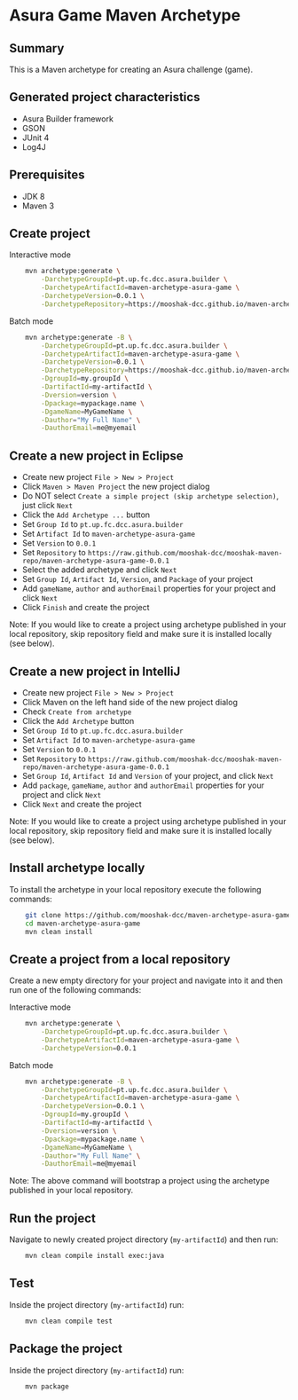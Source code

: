 Asura Game Maven Archetype
======================================

Summary
-------
This is a Maven archetype for creating an Asura challenge (game).

Generated project characteristics
-------------------------
* Asura Builder framework
* GSON
* JUnit 4
* Log4J

Prerequisites
-------------

- JDK 8
- Maven 3

Create project
--------------

Interactive mode

```bash
    mvn archetype:generate \
        -DarchetypeGroupId=pt.up.fc.dcc.asura.builder \
        -DarchetypeArtifactId=maven-archetype-asura-game \
        -DarchetypeVersion=0.0.1 \
        -DarchetypeRepository=https://mooshak-dcc.github.io/maven-archetype-asura-game/
```

Batch mode

```bash
    mvn archetype:generate -B \
        -DarchetypeGroupId=pt.up.fc.dcc.asura.builder \
        -DarchetypeArtifactId=maven-archetype-asura-game \
        -DarchetypeVersion=0.0.1 \
        -DarchetypeRepository=https://mooshak-dcc.github.io/maven-archetype-asura-game/ \
        -DgroupId=my.groupId \
        -DartifactId=my-artifactId \
        -Dversion=version \
        -Dpackage=mypackage.name \
        -DgameName=MyGameName \
        -Dauthor="My Full Name" \
        -DauthorEmail=me@myemail
```

Create a new project in Eclipse
-------------------------------

* Create new project `File > New > Project`
* Click `Maven > Maven Project` the new project dialog
* Do NOT select `Create a simple project (skip archetype selection)`, just click `Next`
* Click the `Add Archetype ...` button
* Set `Group Id` to `pt.up.fc.dcc.asura.builder`
* Set `Artifact Id` to `maven-archetype-asura-game`
* Set `Version` to `0.0.1`
* Set `Repository` to `https://raw.github.com/mooshak-dcc/mooshak-maven-repo/maven-archetype-asura-game-0.0.1`
* Select the added archetype and click `Next`
* Set  `Group Id`, `Artifact Id`, `Version`, and `Package` of your project
* Add `gameName`, `author` and `authorEmail` properties for your project and click `Next`
* Click `Finish` and create the project

Note: If you would like to create a project using archetype published in your local repository, skip repository field and make sure it is installed locally (see below).

Create a new project in IntelliJ
--------------------------------

* Create new project `File > New > Project`
* Click Maven on the left hand side of the new project dialog
* Check `Create from archetype`
* Click the `Add Archetype` button
* Set `Group Id` to `pt.up.fc.dcc.asura.builder`
* Set `Artifact Id` to `maven-archetype-asura-game`
* Set `Version` to `0.0.1`
* Set `Repository` to `https://raw.github.com/mooshak-dcc/mooshak-maven-repo/maven-archetype-asura-game-0.0.1`
* Set  `Group Id`, `Artifact Id` and `Version` of your project, and click `Next`
* Add `package`, `gameName`, `author` and `authorEmail` properties for your project  and click `Next`
* Click `Next` and create the project

Note: If you would like to create a project using archetype published in your local repository, skip repository field and make sure it is installed locally (see below).

Install archetype locally
-------------------------

To install the archetype in your local repository execute the following commands:

```bash
    git clone https://github.com/mooshak-dcc/maven-archetype-asura-game
    cd maven-archetype-asura-game
    mvn clean install
```

Create a project from a local repository
----------------------------------------

Create a new empty directory for your project and navigate into it and then run one of the following commands:

Interactive mode

```bash
    mvn archetype:generate \
        -DarchetypeGroupId=pt.up.fc.dcc.asura.builder \
        -DarchetypeArtifactId=maven-archetype-asura-game \
        -DarchetypeVersion=0.0.1
```

Batch mode

```bash
    mvn archetype:generate -B \
        -DarchetypeGroupId=pt.up.fc.dcc.asura.builder \
        -DarchetypeArtifactId=maven-archetype-asura-game \
        -DarchetypeVersion=0.0.1 \
        -DgroupId=my.groupId \
        -DartifactId=my-artifactId \
        -Dversion=version \
        -Dpackage=mypackage.name \
        -DgameName=MyGameName \
        -Dauthor="My Full Name" \
        -DauthorEmail=me@myemail
```

Note: The above command will bootstrap a project using the archetype published in your local repository.

Run the project
----------------

Navigate to newly created project directory (`my-artifactId`) and then run:

```bash
	mvn clean compile install exec:java
```

Test
----

Inside the project directory (`my-artifactId`) run:

```bash
	mvn clean compile test
```


Package the project
-------------------

Inside the project directory (`my-artifactId`) run:

```bash
	mvn package
```

